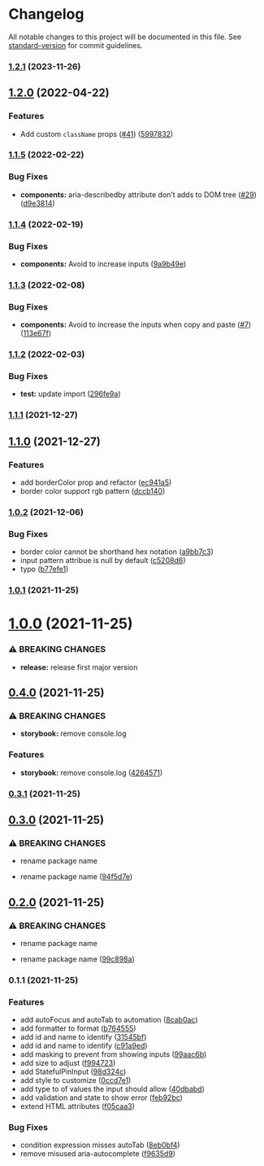 # Changelog

All notable changes to this project will be documented in this file. See [standard-version](https://github.com/conventional-changelog/standard-version) for commit guidelines.

### [1.2.1](https://github.com/luffy84217/react-input-pin-code/compare/v1.2.0...v1.2.1) (2023-11-26)

## [1.2.0](https://github.com/luffy84217/react-input-pin-code/compare/v1.1.5...v1.2.0) (2022-04-22)

### Features

- Add custom `className` props ([#41](https://github.com/luffy84217/react-input-pin-code/issues/41)) ([5997832](https://github.com/luffy84217/react-input-pin-code/commit/59978320d65f9d541bf1a8725660e6f647a5855e))

### [1.1.5](https://github.com/luffy84217/react-input-pin-code/compare/v1.1.4...v1.1.5) (2022-02-22)

### Bug Fixes

- **components:** aria-describedby attribute don’t adds to DOM tree ([#29](https://github.com/luffy84217/react-input-pin-code/issues/29)) ([d9e3814](https://github.com/luffy84217/react-input-pin-code/commit/d9e38149c3aa42b46b3f2e0008d89602311535bc))

### [1.1.4](https://github.com/luffy84217/react-input-pin-code/compare/v1.1.3...v1.1.4) (2022-02-19)

### Bug Fixes

- **components:** Avoid to increase inputs ([9a9b49e](https://github.com/luffy84217/react-input-pin-code/commit/9a9b49e85210a10a32ef014a974633f66dcafd12))

### [1.1.3](https://github.com/luffy84217/react-input-pin-code/compare/v1.1.2...v1.1.3) (2022-02-08)

### Bug Fixes

- **components:** Avoid to increase the inputs when copy and paste ([#7](https://github.com/luffy84217/react-input-pin-code/issues/7)) ([113e67f](https://github.com/luffy84217/react-input-pin-code/commit/113e67fb3bb4c9921c4f89d5d7ce9c68bcf6918a))

### [1.1.2](https://github.com/luffy84217/react-input-pin-code/compare/v1.1.1...v1.1.2) (2022-02-03)

### Bug Fixes

- **test:** update import ([296fe9a](https://github.com/luffy84217/react-input-pin-code/commit/296fe9a6ba0ef1a4490a763d2898acb2dfb92dd5))

### [1.1.1](https://github.com/luffy84217/react-input-pin-code/compare/v1.1.0...v1.1.1) (2021-12-27)

## [1.1.0](https://github.com/luffy84217/react-input-pin-code/compare/v1.0.2...v1.1.0) (2021-12-27)

### Features

- add borderColor prop and refactor ([ec941a5](https://github.com/luffy84217/react-input-pin-code/commit/ec941a5517ec6b390cb2f625f5f746bef9a18f5f))
- border color support rgb pattern ([dccb140](https://github.com/luffy84217/react-input-pin-code/commit/dccb140dc329478db624fa6c41cd24acc3559526))

### [1.0.2](https://github.com/luffy84217/react-input-pin-code/compare/v1.0.1...v1.0.2) (2021-12-06)

### Bug Fixes

- border color cannot be shorthand hex notation ([a9bb7c3](https://github.com/luffy84217/react-input-pin-code/commit/a9bb7c383f5de6087dc4b661139484433d71b7c6))
- input pattern attribue is null by default ([c5208d6](https://github.com/luffy84217/react-input-pin-code/commit/c5208d6b497cea27068a8f1281b882d8a8789fbe))
- typo ([b77efe1](https://github.com/luffy84217/react-input-pin-code/commit/b77efe155551ea5ca37495c5769ef43b9bdec560))

### [1.0.1](https://github.com/luffy84217/react-input-pin-code/compare/v1.0.0...v1.0.1) (2021-11-25)

# [1.0.0](https://github.com/luffy84217/react-pin-input/compare/v0.4.0...v1.0.0) (2021-11-25)

### ⚠ BREAKING CHANGES

- **release:** release first major version

## [0.4.0](https://github.com/luffy84217/react-pin-input/compare/v0.3.1...v0.4.0) (2021-11-25)

### ⚠ BREAKING CHANGES

- **storybook:** remove console.log

### Features

- **storybook:** remove console.log ([4264571](https://github.com/luffy84217/react-pin-input/commit/4264571a516ad12e40d51bcad608c51e22fe5487))

### [0.3.1](https://github.com/luffy84217/react-pin-input/compare/v0.3.0...v0.3.1) (2021-11-25)

## [0.3.0](https://github.com/luffy84217/react-input-pin-code/compare/v0.2.0...v0.3.0) (2021-11-25)

### ⚠ BREAKING CHANGES

- rename package name

- rename package name ([94f5d7e](https://github.com/luffy84217/react-input-pin-code/commit/94f5d7ed3d0d486f08c62272707e51e7db9acbd8))

## [0.2.0](https://github.com/luffy84217/react-input-pin-code/compare/v0.1.1...v0.2.0) (2021-11-25)

### ⚠ BREAKING CHANGES

- rename package name

- rename package name ([99c898a](https://github.com/luffy84217/react-input-pin-code/commit/99c898a0be6df73d3288f4a8a56ebfd166efe675))

### 0.1.1 (2021-11-25)

### Features

- add autoFocus and autoTab to automation ([8cab0ac](https://github.com/luffy84217/react-input-pin-code/commit/8cab0ac59722d0a78be2caaeb2983dd7fe0b2102))
- add formatter to format ([b764555](https://github.com/luffy84217/react-input-pin-code/commit/b76455591f012843dd0e3f4a734b8f52303fda7f))
- add id and name to identify ([31545bf](https://github.com/luffy84217/react-input-pin-code/commit/31545bf372134bd8d559bc17ad6b3f335bfa4bea))
- add id and name to identify ([c91a9ed](https://github.com/luffy84217/react-input-pin-code/commit/c91a9edbed8bcf2190048a70ef295ad3bc7a5d5f))
- add masking to prevent from showing inputs ([99aac6b](https://github.com/luffy84217/react-input-pin-code/commit/99aac6beeaade339d8e7c7bdf53d6f578897d174))
- add size to adjust ([f994723](https://github.com/luffy84217/react-input-pin-code/commit/f99472312e1c94d34aa3dc58a1da8a2cf8d5dab6))
- add StatefulPinInput ([98d324c](https://github.com/luffy84217/react-input-pin-code/commit/98d324cc564b4f458fc4b22f1819fd3849268668))
- add style to customize ([0ccd7e1](https://github.com/luffy84217/react-input-pin-code/commit/0ccd7e1d0e8cb03c9028f5df28c4400ecb2c1d3c))
- add type to of values the input should allow ([40dbabd](https://github.com/luffy84217/react-input-pin-code/commit/40dbabd76aa0a4f94c903df6bc8c3f7e84043137))
- add validation and state to show error ([feb92bc](https://github.com/luffy84217/react-input-pin-code/commit/feb92bc2bad1905c8aaa2d37e892cf38b428eead))
- extend HTML attributes ([f05caa3](https://github.com/luffy84217/react-input-pin-code/commit/f05caa313c6838243d22d6a692032af319b21ab9))

### Bug Fixes

- condition expression misses autoTab ([8eb0bf4](https://github.com/luffy84217/react-input-pin-code/commit/8eb0bf428f13184d99767b2cbe879583e7531280))
- remove misused aria-autocomplete ([f9635d9](https://github.com/luffy84217/react-input-pin-code/commit/f9635d9c64f24fbebc3841b97e1c9df84646b1e6))
